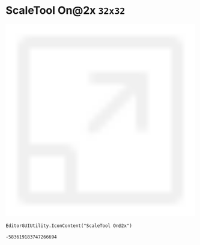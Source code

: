 # ScaleTool On@2x `32x32`
<img src="/img/ScaleTool%20On@2x.png" width=512 height=512>

``` CSharp
EditorGUIUtility.IconContent("ScaleTool On@2x")
```
```
-583619183747266694
```
